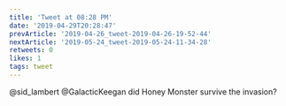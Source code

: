 ```yaml
---
title: 'Tweet at 08:28 PM'
date: '2019-04-29T20:28:47'
prevArticle: '2019-04-26_tweet-2019-04-26-19-52-44'
nextArticle: '2019-05-24_tweet-2019-05-24-11-34-28'
retweets: 0
likes: 1
tags: tweet
---
```

@sid_lambert @GalacticKeegan did Honey Monster survive the invasion?